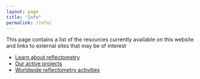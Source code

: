 ```yaml
---
layout: page
title: "Info"
permalink: /info/
---
```


This page contains a list of the resources currently available on this website and links to external sites that may be of interest

  * [Learn about reflectometry](../working_groups/edu_and_outreach/learning)
  * [Our active projects](../projects/)
  * [Worldwide reflectometry activities](./activities)
